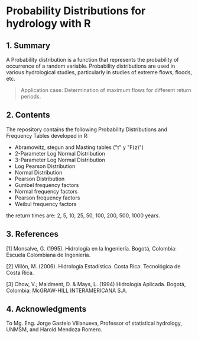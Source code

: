 # Probability Distributions for hydrology with R

## 1. Summary

A Probability distribution is a function that represents the probability of occurrence of a random variable. Probability distributions are used in various hydrological studies, particularly in studies of extreme flows, floods, etc. 

> Application case: Determination of maximum flows for different return periods.

## 2. Contents

The repository contains the following Probability Distributions and Frequency Tables developed in R: 

- Abramowitz, stegun and Masting tables ("t" y "F(z)")
- 2-Parameter Log Normal Distribution 
- 3-Parameter Log Normal Distribution 
- Log Pearson Distribution 
- Normal Distribution 
- Pearson Distribution 
- Gumbel frequency factors 
- Normal frequency factors 
- Pearson frequency factors 
- Weibul frequency factors

the return times are: 2, 5, 10, 25, 50, 100, 200, 500, 1000 years.

## 3. References

[1] Monsalve, G. (1995). Hidrología en la Ingeniería. Bogotá, Colombia: Escuela
Colombiana de Ingeniería.

[2] Villón, M. (2006). Hidrología Estadística. Costa Rica: Tecnológica de Costa
Rica.

[3] Chow, V.; Maidment, D. & Mays, L. (1994) Hidrología Aplicada. Bogotá, Colombia: McGRAW-HILL INTERAMERICANA S.A.  

## 4. Acknowledgments

To Mg. Eng. Jorge Gastelo Villanueva, Professor of statistical hydrology, UNMSM, and Harold Mendoza Romero.
